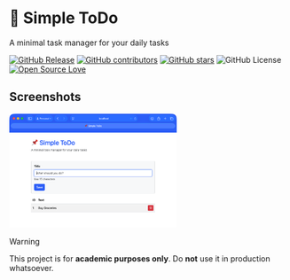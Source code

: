 # 📌 Simple ToDo

A minimal task manager for your daily tasks

[![GitHub Release](https://img.shields.io/github/release/umf-iti-200/simple-todo.svg)](https://github.com/umf-iti-200/simple-todo/releases/latest)
[![GitHub contributors](https://img.shields.io/github/contributors/umf-iti-200/simple-todo.svg)](https://github.com/umf-iti-200/simple-todo/graphs/contributors)
[![GitHub stars](https://img.shields.io/github/stars/umf-iti-200/simple-todo.svg)](https://github.com/umf-iti-200/simple-todo)
![GitHub License](https://img.shields.io/github/license/umf-iti-200/simple-todo)
[![Open Source Love](https://badges.frapsoft.com/os/v1/open-source.svg?v=103)](https://github.com/ellerbrock/open-source-badges/)

## Screenshots

<img src="https://raw.githubusercontent.com/umf-iti-200/simple-todo/main/public/images/screenshot.png" width="60%">


> [!WARNING]
> This project is for **academic purposes only**. Do **not** use it in production whatsoever.
